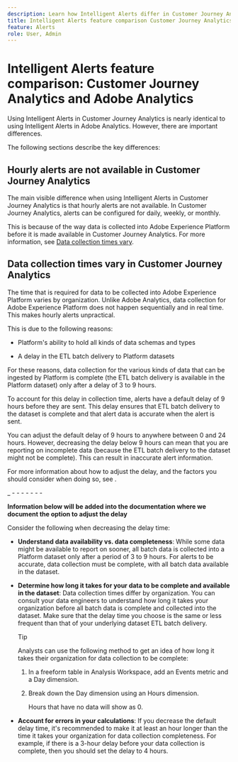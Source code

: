 ```yaml
---
description: Learn how Intelligent Alerts differ in Customer Journey Analytics from Adobe Analytics
title: Intelligent Alerts feature comparison Customer Journey Analytics and Adobe Analytics
feature: Alerts
role: User, Admin
---
```

# Intelligent Alerts feature comparison: Customer Journey Analytics and Adobe Analytics

Using Intelligent Alerts in Customer Journey Analytics is nearly identical to using Intelligent Alerts in Adobe Analytics. However, there are important differences.

The following sections describe the key differences:

## Hourly alerts are not available in Customer Journey Analytics

The main visible difference when using Intelligent Alerts in Customer Journey Analytics is that hourly alerts are not available. In Customer Journey Analytics, alerts can be configured for daily, weekly, or monthly. 

This is because of the way data is collected into Adobe Experience Platform before it is made available in Customer Journey Analytics. For more information, see [Data collection times vary](#data-collection-times-vary).

## Data collection times vary in Customer Journey Analytics

The time that is required for data to be collected into Adobe Experience Platform varies by organization. Unlike Adobe Analytics, data collection for Adobe Experience Platform does not happen sequentially and in real time. This makes hourly alerts unpractical. 

This is due to the following reasons:

* Platform's ability to hold all kinds of data schemas and types

* A delay in the ETL batch delivery to Platform datasets<!--add link? -->

For these reasons, data collection for the various kinds of data that can be ingested by Platform is complete (the ETL batch delivery is available in the Platform dataset) only after a delay of 3 to 9 hours.

To account for this delay in collection time, alerts have a default delay of 9 hours before they are sent. This delay ensures that ETL batch delivery to the dataset is complete and that alert data is accurate when the alert is sent.

You can adjust the default delay of 9 hours to anywhere between 0 and 24 hours. However, decreasing the delay below 9 hours can mean that you are reporting on incomplete data (because the ETL batch delivery to the dataset might not be complete). This can result in inaccurate alert information. 

For more information about how to adjust the delay, and the factors you should consider when doing so, see <!--add link -->. 

<!-- Starting with "However," the rest of this information should probably go into the actual documentation where we document the option to adjust the delay. --> 

_ - - - - - - -

**Information below will be added into the documentation where we document the option to adjust the delay**

Consider the following when decreasing the delay time:

* **Understand data availability vs. data completeness**: While some data might be available to report on sooner, all batch data is collected into a Platform dataset only after a period of 3 to 9 hours. For alerts to be accurate, data collection must be complete, with all batch data available in the dataset.

* **Determine how long it takes for your data to be complete and available in the dataset**: Data collection times differ by organization. You can consult your data engineers to understand how long it takes your organization before all batch data is complete and collected into the dataset. Make sure that the delay time you choose is the same or less frequent than that of your underlying dataset ETL batch delivery<!--add link? -->. 

  >[!TIP]
  >
  >  Analysts can use the following method to get an idea of how long it takes their organization for data collection to be complete:
  >
  >  1. In a freeform table in Analysis Workspace, add an Events metric and a Day dimension.
  >
  >  1. Break down the Day dimension using an Hours dimension.
  >
  >     Hours that have no data will show as 0.  

* **Account for errors in your calculations**: If you decrease the default delay time, it's recommended to make it at least an hour longer than the time it takes your organization for data collection completeness. For example, if there is a 3-hour delay before your data collection is complete, then you should set the delay to 4 hours.

  



